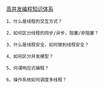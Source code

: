[高并发编程知识体系](https://mp.weixin.qq.com/s?__biz=MzIyMTc3MTg0OA==&mid=2247483772&idx=1&sn=36f4a1c88a6ebcdd66b5e1241e187aa1&pass_ticket=Re00YV0qqGxNR4e4hXvWaBnaCQkNTQkOXqHKJPFt8bv9b5tSIHU7jZVl5K%2FWtkrp)
```
1、什么是线程的交互方式？

2、如何区分线程的同步/异步，阻塞/非阻塞？

3、什么是线程安全，如何做到线程安全？

4、如何区分并发模型？

5、何谓响应式编程？

6、操作系统如何调度多线程？
```
